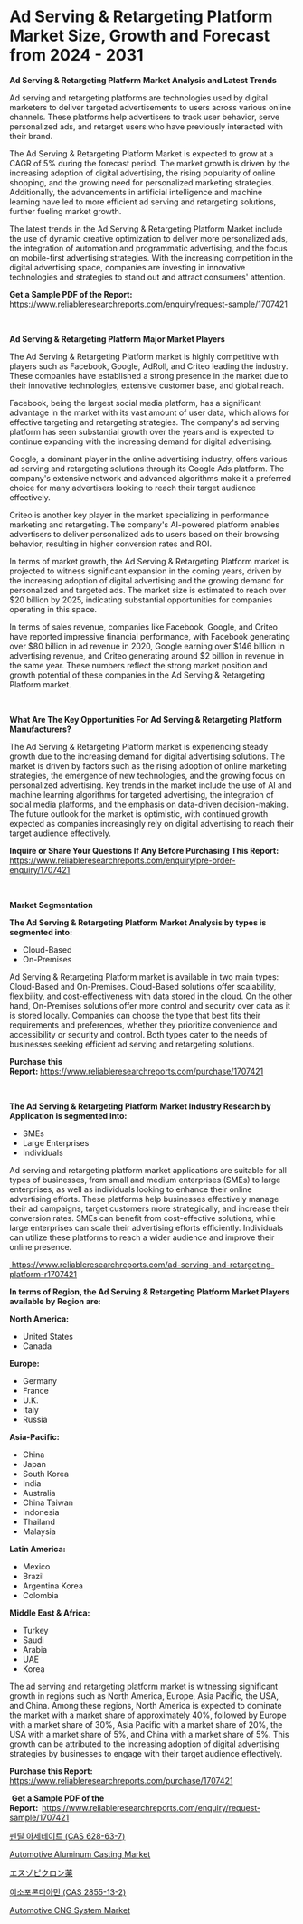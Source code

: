 <p><h1>Ad Serving & Retargeting Platform Market Size, Growth and Forecast from 2024 - 2031</h1></p><p><strong>Ad Serving & Retargeting Platform Market Analysis and Latest Trends</strong></p>
<p><p>Ad serving and retargeting platforms are technologies used by digital marketers to deliver targeted advertisements to users across various online channels. These platforms help advertisers to track user behavior, serve personalized ads, and retarget users who have previously interacted with their brand.</p><p>The Ad Serving & Retargeting Platform Market is expected to grow at a CAGR of 5% during the forecast period. The market growth is driven by the increasing adoption of digital advertising, the rising popularity of online shopping, and the growing need for personalized marketing strategies. Additionally, the advancements in artificial intelligence and machine learning have led to more efficient ad serving and retargeting solutions, further fueling market growth.</p><p>The latest trends in the Ad Serving & Retargeting Platform Market include the use of dynamic creative optimization to deliver more personalized ads, the integration of automation and programmatic advertising, and the focus on mobile-first advertising strategies. With the increasing competition in the digital advertising space, companies are investing in innovative technologies and strategies to stand out and attract consumers' attention.</p></p>
<p><strong>Get a Sample PDF of the Report:&nbsp;</strong> <a href="https://www.reliableresearchreports.com/enquiry/request-sample/1707421">https://www.reliableresearchreports.com/enquiry/request-sample/1707421</a></p>
<p>&nbsp;</p>
<p><strong>Ad Serving & Retargeting Platform Major Market Players</strong></p>
<p><p>The Ad Serving & Retargeting Platform market is highly competitive with players such as Facebook, Google, AdRoll, and Criteo leading the industry. These companies have established a strong presence in the market due to their innovative technologies, extensive customer base, and global reach.</p><p>Facebook, being the largest social media platform, has a significant advantage in the market with its vast amount of user data, which allows for effective targeting and retargeting strategies. The company's ad serving platform has seen substantial growth over the years and is expected to continue expanding with the increasing demand for digital advertising.</p><p>Google, a dominant player in the online advertising industry, offers various ad serving and retargeting solutions through its Google Ads platform. The company's extensive network and advanced algorithms make it a preferred choice for many advertisers looking to reach their target audience effectively.</p><p>Criteo is another key player in the market specializing in performance marketing and retargeting. The company's AI-powered platform enables advertisers to deliver personalized ads to users based on their browsing behavior, resulting in higher conversion rates and ROI.</p><p>In terms of market growth, the Ad Serving & Retargeting Platform market is projected to witness significant expansion in the coming years, driven by the increasing adoption of digital advertising and the growing demand for personalized and targeted ads. The market size is estimated to reach over $20 billion by 2025, indicating substantial opportunities for companies operating in this space.</p><p>In terms of sales revenue, companies like Facebook, Google, and Criteo have reported impressive financial performance, with Facebook generating over $80 billion in ad revenue in 2020, Google earning over $146 billion in advertising revenue, and Criteo generating around $2 billion in revenue in the same year. These numbers reflect the strong market position and growth potential of these companies in the Ad Serving & Retargeting Platform market.</p></p>
<p>&nbsp;</p>
<p><strong>What Are The Key Opportunities For Ad Serving & Retargeting Platform Manufacturers?</strong></p>
<p><p>The Ad Serving & Retargeting Platform market is experiencing steady growth due to the increasing demand for digital advertising solutions. The market is driven by factors such as the rising adoption of online marketing strategies, the emergence of new technologies, and the growing focus on personalized advertising. Key trends in the market include the use of AI and machine learning algorithms for targeted advertising, the integration of social media platforms, and the emphasis on data-driven decision-making. The future outlook for the market is optimistic, with continued growth expected as companies increasingly rely on digital advertising to reach their target audience effectively.</p></p>
<p><strong>Inquire or Share Your Questions If Any Before Purchasing This Report:</strong> <a href="https://www.reliableresearchreports.com/enquiry/pre-order-enquiry/1707421">https://www.reliableresearchreports.com/enquiry/pre-order-enquiry/1707421</a></p>
<p>&nbsp;</p>
<p><strong>Market Segmentation</strong></p>
<p><strong>The Ad Serving & Retargeting Platform Market Analysis by types is segmented into:</strong></p>
<p><ul><li>Cloud-Based</li><li>On-Premises</li></ul></p>
<p><p>Ad Serving & Retargeting Platform market is available in two main types: Cloud-Based and On-Premises. Cloud-Based solutions offer scalability, flexibility, and cost-effectiveness with data stored in the cloud. On the other hand, On-Premises solutions offer more control and security over data as it is stored locally. Companies can choose the type that best fits their requirements and preferences, whether they prioritize convenience and accessibility or security and control. Both types cater to the needs of businesses seeking efficient ad serving and retargeting solutions.</p></p>
<p><strong>Purchase this Report:&nbsp;</strong><a href="https://www.reliableresearchreports.com/purchase/1707421">https://www.reliableresearchreports.com/purchase/1707421</a></p>
<p>&nbsp;</p>
<p><strong>The Ad Serving & Retargeting Platform Market Industry Research by Application is segmented into:</strong></p>
<p><ul><li>SMEs</li><li>Large Enterprises</li><li>Individuals</li></ul></p>
<p><p>Ad serving and retargeting platform market applications are suitable for all types of businesses, from small and medium enterprises (SMEs) to large enterprises, as well as individuals looking to enhance their online advertising efforts. These platforms help businesses effectively manage their ad campaigns, target customers more strategically, and increase their conversion rates. SMEs can benefit from cost-effective solutions, while large enterprises can scale their advertising efforts efficiently. Individuals can utilize these platforms to reach a wider audience and improve their online presence.</p></p>
<p><a href="https://www.reliableresearchreports.com/ad-serving-and-retargeting-platform-r1707421">&nbsp;https://www.reliableresearchreports.com/ad-serving-and-retargeting-platform-r1707421</a></p>
<p><strong>In terms of Region, the Ad Serving & Retargeting Platform Market Players available by Region are:</strong></p>
<p>
    <p> <strong> North America: </strong>
        <ul>
            <li>United States</li>
            <li>Canada</li>
        </ul>
        </p> 
    <p> <strong> Europe: </strong>
        <ul>
            <li>Germany</li>
            <li>France</li>
            <li>U.K.</li>
            <li>Italy</li>
            <li>Russia</li>
        </ul>
        </p> 
    <p> <strong> Asia-Pacific: </strong>
        <ul>
            <li>China</li>
            <li>Japan</li>
            <li>South Korea</li>
            <li>India</li>
            <li>Australia</li>
            <li>China Taiwan</li>
            <li>Indonesia</li>
            <li>Thailand</li>
            <li>Malaysia</li>
        </ul>
        </p> 
    <p> <strong> Latin America: </strong>
        <ul>
            <li>Mexico</li>
            <li>Brazil</li>
            <li>Argentina Korea</li>
            <li>Colombia</li>
        </ul>
        </p> 
    <p> <strong> Middle East & Africa: </strong>
        <ul>
            <li>Turkey</li>
            <li>Saudi</li>
            <li>Arabia</li>
            <li>UAE</li>
            <li>Korea</li>
        </ul>
    </p>
    </p>
<p><p>The ad serving and retargeting platform market is witnessing significant growth in regions such as North America, Europe, Asia Pacific, the USA, and China. Among these regions, North America is expected to dominate the market with a market share of approximately 40%, followed by Europe with a market share of 30%, Asia Pacific with a market share of 20%, the USA with a market share of 5%, and China with a market share of 5%. This growth can be attributed to the increasing adoption of digital advertising strategies by businesses to engage with their target audience effectively.</p></p>
<p><strong>Purchase this Report: </strong><a href="https://www.reliableresearchreports.com/purchase/1707421">https://www.reliableresearchreports.com/purchase/1707421</a></p>
<p>&nbsp;<strong>Get a Sample PDF of the Report:&nbsp;&nbsp;</strong><a href="https://www.reliableresearchreports.com/enquiry/request-sample/1707421">https://www.reliableresearchreports.com/enquiry/request-sample/1707421</a></p>
<p><strong></strong></p>
<p><p><a href="https://github.com/royErdmtyan906778/Market-Research-Report-List-2/blob/main/527271296751.md">펜틸 아세테이트 (CAS 628-63-7)</a></p><p><a href="https://github.com/Paul14Anderson63/Market-Research-Report-List-4/blob/main/automotive-aluminum-casting-market.md">Automotive Aluminum Casting Market</a></p><p><a href="https://github.com/leigh4852023/Market-Research-Report-List-1/blob/main/8179499103283.md">エスゾピクロン薬</a></p><p><a href="https://github.com/Maeennan456456/Market-Research-Report-List-2/blob/main/664244796750.md">이소포론디아민 (CAS 2855-13-2)</a></p><p><a href="https://github.com/guneycigdem35/Market-Research-Report-List-3/blob/main/automotive-cng-system-market.md">Automotive CNG System Market</a></p></p>